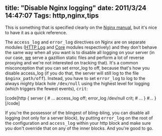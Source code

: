 title: "Disable Nginx logging"
date: 2011/3/24 14:47:07
Tags: http,nginx,tips
---
This is something that is specified clearly on the <a href="http://wiki.nginx.org/Modules#Nginx_core_modules">Nginx manual</a>, but it's nice to have it as a quick reference.

The <tt>access_log</tt> and <tt>error_log</tt> directives on Nginx are on separate modules (<a href="http://wiki.nginx.org/HttpLogModule">HTTP Log</a> and <a href="http://wiki.nginx.org/CoreModule">Core</a> modules respectively) and they don't behave the same way when all you want is to disable all logging on your server (in our case, <a href="http://nabbr.com/">we</a> serve a gazillion static files and perform a lot of reverse proxying and we're not interested on tracking that). It's a common misconception that you can set error_log to off, because that's how you disable access_log (if you do that, the server will still log to the file <tt>$nginx_path/off</tt>). Instead, you have to set <tt>error_log</tt> to log to the always mighty black hole <tt>/dev/null</tt> using the highest level for logging (which triggers the fewest events), <tt>crit</tt>:

[code]http {
  server {
    # ...
    access_log off;
    error_log /dev/null crit;
    # ...
  }
  #...
}[/code]

If you're the possessor of the blingest of bling-bling, you can disable all logging (not only for a server block), by putting <tt>error_log</tt> on the root of the configuration and <tt>access_log</tt> within your http block and make sure you don't override that on any of the inner blocks. And you're good to go.